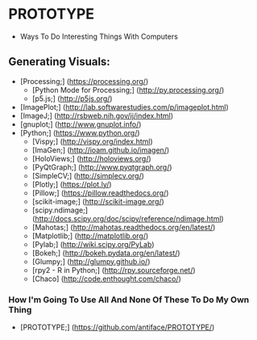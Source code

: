# PROTOTYPE
* Ways To Do Interesting Things With Computers

## Generating Visuals:
* [Processing;] (https://processing.org/)
  * [Python Mode for Processing;] (http://py.processing.org/)
  * [p5.js;] (http://p5js.org/)
* [ImagePlot;] (http://lab.softwarestudies.com/p/imageplot.html)
* [ImageJ;] (http://rsbweb.nih.gov/ij/index.html)
* [gnuplot;] (http://www.gnuplot.info/)
* [Python;] (https://www.python.org/)
  * [Vispy;] (http://vispy.org/index.html)
  * [ImaGen;] (http://ioam.github.io/imagen/)
  * [HoloViews;] (http://holoviews.org/)
  * [PyQtGraph;] (http://www.pyqtgraph.org/)
  * [SimpleCV;] (http://simplecv.org/)
  * [Plotly;] (https://plot.ly/)
  * [Pillow;] (https://pillow.readthedocs.org/)
  * [scikit-image;] (http://scikit-image.org/)
  * [scipy.ndimage;] (http://docs.scipy.org/doc/scipy/reference/ndimage.html)
  * [Mahotas;] (http://mahotas.readthedocs.org/en/latest/)
  * [Matplotlib;] (http://matplotlib.org/)
  * [Pylab;] (http://wiki.scipy.org/PyLab)
  * [Bokeh;] (http://bokeh.pydata.org/en/latest/)
  * [Glumpy;] (http://glumpy.github.io/)
  * [rpy2 - R in Python;] (http://rpy.sourceforge.net/)
  * [Chaco] (http://code.enthought.com/chaco/)
  
### How I'm Going To Use All And None Of These To Do My Own Thing
* [PROTOTYPE;] (https://github.com/antiface/PROTOTYPE/)
